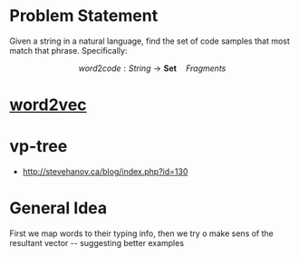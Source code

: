 # Problem Statement
Given a string in a natural language,
find the set of code samples that most match that phrase.
Specifically:

$$ word2code : String \rightarrow \textbf{Set} \quad Fragments $$

# [word2vec](https://papers.nips.cc/paper/5021-distributed-representations-of-words-and-phrases-and-their-compositionality.pdf)

# vp-tree
- http://stevehanov.ca/blog/index.php?id=130

# General Idea
First we map words to their typing info,
then we try o make sens of the resultant vector -- suggesting better examples

